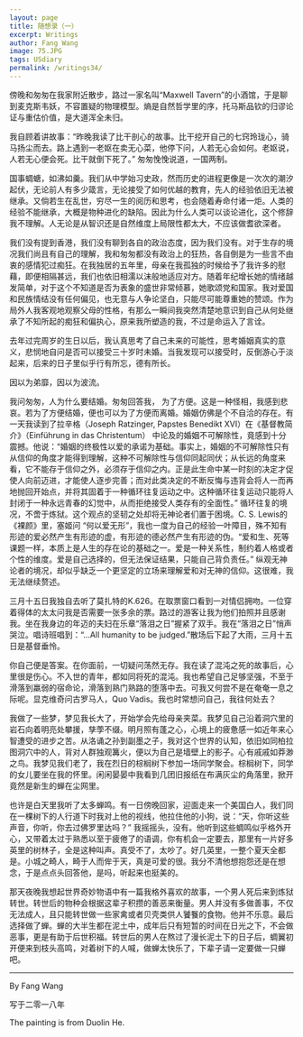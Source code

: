 ```yaml
---
layout: page
title: 随想录（一）
excerpt: Writings
author: Fang Wang
image: 75.JPG
tags: USdiary
permalink: /writings34/
---
```


傍晚和匆匆在我家附近散步，路过一家名叫“Maxwell Tavern”的小酒馆，于是聊到麦克斯韦妖，不容置疑的物理模型。熵是自然哲学里的序，托马斯品钦的归谬论证与重估价值，是大道浑全未归。

我自顾着讲故事：“昨晚我读了比干剖心的故事。比干挖开自己的七窍玲珑心，骑马扬尘而去。路上遇到一老妪在卖无心菜，他停下问，人若无心会如何。老妪说，人若无心便会死。比干就倒下死了。” 匆匆悗悗说道，一国两制。

国事蜩螗，如沸如羹。我们从中学始习史政，然而历史的进程更像是一次次的潮汐起伏，无论前人有多少箴言，无论接受了如何优越的教育，先人的经验依旧无法被继承。又倘若生在乱世，穷尽一生的阅历和思考，也会随着寿命付诸一炬。人类的经验不能继承，大概是物种进化的缺陷。因此为什么人类可以谈论进化，这个修辞我不理解。人无论是从智识还是自然维度上局限性都太大，不应该做耆欲深者。

我们没有提到香港，我们没有聊到各自的政治态度，因为我们没有。对于生存的境况我们尚且有自己的理解，我和匆匆都没有政治上的狂热，各自倒是为一些言不由衷的感情犯过痴狂。在我独居的五年里，母亲在我孤独的时候给予了我许多的慰藉，即便相隔甚远，我们也依旧相濡以沫般地适应对方。随着年纪增长她的情绪越发简单，对于这个不知道是否为表象的盛世非常倾慕，她歌颂党和国家。我对爱国和民族情结没有任何偏见，也无意与人争论坚白，只能尽可能尊重她的赞颂。作为局外人我客观地观察父母的性格，有那么一瞬间我突然清楚地意识到自己从何处继承了不知所起的痴狂和偏执心，原来我所塑造的我，不过是命运入了言诠。

去年过完周岁的生日以后，我认真思考了自己未来的可能性，思考婚姻真实的意义，悲悯地自问是否可以接受三十岁时未婚。当我发现可以接受时，反倒游心于淡起来，后来的日子里似乎行有所忘，德有所长。

因以为弟靡，因以为波流。

我问匆匆，人为什么要结婚。匆匆回答我， 为了方便。这是一种怪相，我感到悲哀。若为了方便结婚，便也可以为了方便而离婚。婚姻仿佛是个不自洽的存在。有一天我读到了拉辛格（Joseph Ratzinger, Papstes Benedikt XVI）在《基督教简介》（Einführung in das Christentum） 中论及的婚姻不可解除性，竟感到十分震撼。他说：“婚姻的终极性以爱的承诺为基础。事实上，婚姻的不可解除性只有从信仰的角度才能得到理解，这种不可解除性与信仰同起同伏；从长远的角度来看，它不能存于信仰之外，必须存于信仰之内。正是此生命中某一时刻的决定才促使人向前迈进，才能使人逐步完善；而对此类决定的不断反悔与违背会将人一而再地抛回开始点，并将其固着于一种循环往复运动之中。这种循环往复运动只能将人封闭于一种永远青春的幻觉中，从而拒绝接受人类存有的全面性。” 循环往复的境况，不啻于炼狱。这个观点的坚韧之处却将无神论者们置于困境。C. S. Lewis的《裸颜》里，塞姬问 “何以爱无形”，我也一度为自己的经验一叶障目，殊不知有形迹的爱必然产生有形迹的虚，有形迹的德必然产生有形迹的伪。“爱和生、死等课题一样，本质上是人生的存在论的基础之一。爱是一种关系性，制约着人格或者个性的维度。爱是自己选择的，但无法保证结果，只能自己背负责任。” 纵观无神论者的境况，却似乎缺乏一个更坚定的立场来理解爱和对无神的信仰。这很难，我无法继续赘述。

三月十五日我独自去听了莫扎特的K.626。在取票窗口看到一对情侣拥吻。一位穿着得体的太太问我是否需要一张多余的票。路过的游客让我为他们拍照并且感谢我。坐在我身边的年迈的夫妇在乐章“落泪之日”握紧了双手。我在“落泪之日”悄声哭泣。唱诗班唱到：“...All humanity to be judged.”散场后下起了大雨，三月十五日是基督垂怜。

你自己便是答案。在你面前，一切疑问荡然无存。我在读了混沌之死的故事后，心里很是伤心。不入世的青年，都如同将死的混沌。我也希望自己足够坚强，不至于滑落到羸弱的宿命论，滑落到熟门熟路的堕落中去。可我又何尝不是在奄奄一息之际呢。显克维奇问古罗马人，Quo Vadis。我也时常想问自己，我往何处去？

我做了一些梦，梦见我长大了，开始学会先给母亲夹菜。我梦见自己沿着洞穴里的岩石向着明亮处攀援，孳荸不缀。明月照有蓬之心，心境上的疲惫感一如近年来心智遭受的进步之苦。从洛诵之孙到副墨之子，我对这个世界的认知，依旧如同柏拉图洞穴中的人，背对人群独观篝火，便以为自己是墙壁上的影子。心有戚戚如莽渺之鸟。我梦见我们老了，我在烈日的棕榈树下参加一场同学聚会。棕榈树下，同学的女儿要坐在我的怀里。闲闲晏晏中我看到几团旧报纸在布满灰尘的角落里，掀开竟然是新生的蝉在尘网里。

也许是白天里我听了太多蝉鸣。有一日傍晚回家，迎面走来一个美国白人，我们同在一棵树下的人行道下时我对上他的视线，他拉住他的小狗，说：“天，你听这些声音，你听，你去过佛罗里达吗？” 我摇摇头，没有。他听到这些蜩鸣似乎格外开心，又带着太过于熟悉以至于疲倦了的语调，你有机会一定要去，那里有一片好多英里的树林子，全是这种叫声。真受不了，太吵了。好几英里，一整个夏天全都是。小城之畸人，畸于人而侔于天，真是可爱的很。我分不清他想抱怨还是在想念，于是点点头回答他，是吗，听起来也挺美的。

那天夜晚我想起世界奇妙物语中有一篇我格外喜欢的故事，一个男人死后来到炼狱转世。转世后的物种会根据这辈子积攒的善恶来衡量。男人并没有多做善事，不仅无法成人，且只能转世做一些家禽或者贝壳类供人饕餮的食物。他并不乐意。最后选择做了蝉。蝉的大半生都在泥土中，成年后只有短暂的时间在日光之下，不会做恶事，更是有助于后世积福。转世后的男人在熬过了漫长泥土下的日子后，蜩翼初开便来到枝头高鸣，对着树下的人喊，做蝉太快乐了，下辈子请一定要做一只蝉吧。



****

By Fang Wang

写于二零一八年

The painting is from Duolin He.